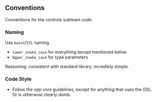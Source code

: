 ## Conventions

Conventions for the controls subteam code.

### Naming

Use ``boost``/``STL`` naming.

  - ``lower_snake_case`` for everything except mentioned below
  - ``Upper_snake_case`` for type parameters

Reasoning: consistent with standard library. incredibly simple.


### Code Style

  - Follow the cpp core guidelines, except for anything that uses the GSL. Or is otherwise clearly dumb.